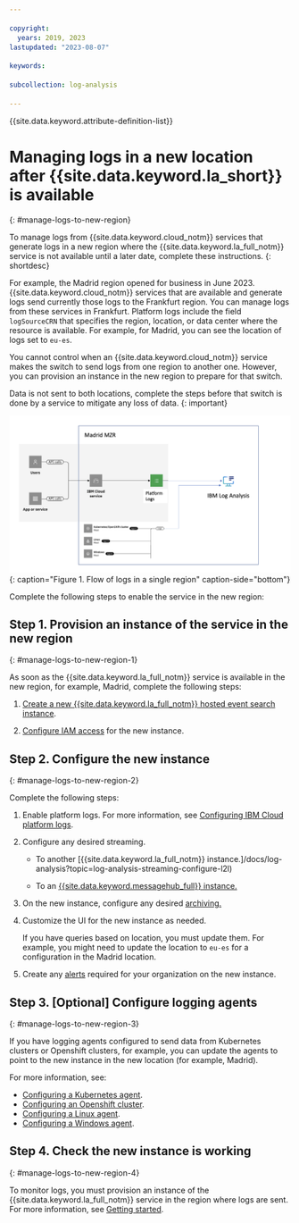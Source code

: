 ```yaml
---

copyright:
  years: 2019, 2023
lastupdated: "2023-08-07"

keywords:

subcollection: log-analysis

---
```


{{site.data.keyword.attribute-definition-list}}


# Managing logs in a new location after {{site.data.keyword.la_short}} is available
{: #manage-logs-to-new-region}

To manage logs from {{site.data.keyword.cloud_notm}} services that generate logs in a new region where the {{site.data.keyword.la_full_notm}} service is not available until a later date, complete these instructions.
{: shortdesc}

For example, the Madrid region opened for business in June 2023. {{site.data.keyword.cloud_notm}} services that are available and generate logs send currently those logs to the Frankfurt region. You can manage logs from these services in Frankfurt. Platform logs include the field `logSourceCRN` that specifies the region, location, or data center where the resource is available. For example, for Madrid, you can see the location of logs set to `eu-es`.


You cannot control when an {{site.data.keyword.cloud_notm}} service makes the switch to send logs from one region to another one. However, you can provision an instance in the new region to prepare for that switch.

Data is not sent to both locations, complete the steps before that switch is done by a service to mitigate any loss of data.
{: important}

![Flow of logs in a single region](images/logs-new-region-2.png "The {{site.data.keyword.la_full_notm}} service"){: caption="Figure 1. Flow of logs in a single region" caption-side="bottom"}

Complete the following steps to enable the service in the new region:

## Step 1. Provision an instance of the service in the new region
{: #manage-logs-to-new-region-1}

As soon as the {{site.data.keyword.la_full_notm}} service is available in the new region, for example, Madrid, complete the following steps:

1. [Create a new {{site.data.keyword.la_full_notm}} hosted event search instance](/docs/log-analysis?topic=log-analysis-provision).

2. [Configure IAM access](/docs/log-analysis?topic=log-analysis-iam) for the new instance.



## Step 2. Configure the new instance
{: #manage-logs-to-new-region-2}

Complete the following steps:

1. Enable platform logs. For more information, see [Configuring IBM Cloud platform logs](/docs/log-analysis?topic=log-analysis-config_svc_logs).

2. Configure any desired streaming.

   * To another [{{site.data.keyword.la_full_notm}} instance.]/docs/log-analysis?topic=log-analysis-streaming-configure-l2l)

   * To an [{{site.data.keyword.messagehub_full}} instance.](/docs/log-analysis?topic=log-analysis-streaming-configure)

3. On the new instance, configure any desired [archiving.](/docs/log-analysis?topic=log-analysis-archiving-ov)

4. Customize the UI for the new instance as needed.

    If you have queries based on location, you must update them. For example, you might need to update the location to `eu-es` for a configuration in the Madrid location.

5. Create any [alerts](/docs/log-analysis?topic=log-analysis-alerts) required for your organization on the new instance.


## Step 3. [Optional] Configure logging agents
{: #manage-logs-to-new-region-3}

If you have logging agents configured to send data from Kubernetes clusters or Openshift clusters, for example, you can update the agents to point to the new instance in the new location (for example, Madrid).

For more information, see:
- [Configuring a Kubernetes agent](/docs/log-analysis?topic=log-analysis-config_agent_kube_cluster).
- [Configuring an Openshift cluster](/docs/log-analysis?topic=log-analysis-config_agent_os_cluster).
- [Configuring a Linux agent](/docs/log-analysis?topic=log-analysis-config_agent_linux).
- [Configuring a Windows agent](/docs/log-analysis?topic=log-analysis-config_agent_windows_v3).


## Step 4. Check the new instance is working
{: #manage-logs-to-new-region-4}

To monitor logs, you must provision an instance of the {{site.data.keyword.la_full_notm}} service in the region where logs are sent. For more information, see [Getting started](/docs/log-analysis?topic=log-analysis-getting-started).
